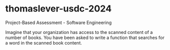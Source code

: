 # thomaslever-usdc-2024
Project-Based Assessment - Software Engineering

Imagine that your organization has access to the scanned content of a number of books. You have been asked to write a function that searches for a word in the scanned book content.
